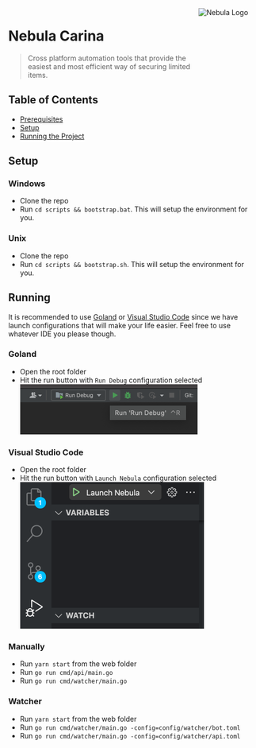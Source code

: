 <img src="https://nebulabots.s3.amazonaws.com/logo.png" style="float:right" alt="Nebula Logo" width="120" height="120">

# Nebula Carina

> Cross platform automation tools that provide the easiest and most efficient way of securing limited items.

## Table of Contents

- [Prerequisites](#prerequisites)
- [Setup](#setup)
- [Running the Project](#running)

## Setup

### Windows

- Clone the repo
- Run `cd scripts && bootstrap.bat`. This will setup the environment for you.

### Unix

- Clone the repo
- Run `cd scripts && bootstrap.sh`. This will setup the environment for you.

## Running

It is recommended to use [Goland](https://www.jetbrains.com/go/) or [Visual Studio Code](https://code.visualstudio.com/) since we have launch configurations that will make your life easier. Feel free to use whatever IDE you please though.

### Goland

- Open the root folder
- Hit the run button with `Run Debug` configuration selected
  <img src="docs/_assets/goland.png" alt="Run button on vscode" width="358" height="101">

### Visual Studio Code

- Open the root folder
- Hit the run button with `Launch Nebula` configuration selected
  <img src="docs/_assets/vscode.png" alt="Run button on vscode" width="371" height="295">

### Manually

- Run `yarn start` from the web folder
- Run `go run cmd/api/main.go`
- Run `go run cmd/watcher/main.go`

### Watcher

- Run `yarn start` from the web folder
- Run `go run cmd/watcher/main.go -config=config/watcher/bot.toml`
- Run `go run cmd/watcher/main.go -config=config/watcher/api.toml`

